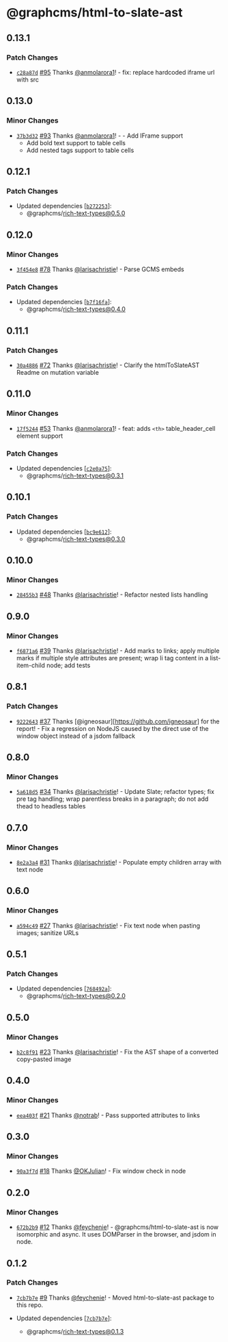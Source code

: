 # @graphcms/html-to-slate-ast

## 0.13.1

### Patch Changes

- [`c28a87d`](https://github.com/hygraph/rich-text/commit/c28a87d64b5ab3ed09b0dd8b840a3a806aa61eba) [#95](https://github.com/hygraph/rich-text/pull/95) Thanks [@anmolarora1](https://github.com/anmolarora1)! - fix: replace hardcoded iframe url with src

## 0.13.0

### Minor Changes

- [`37b3d32`](https://github.com/hygraph/rich-text/commit/37b3d3292b4c7b31dd388e32c6ba9619571cc352) [#93](https://github.com/hygraph/rich-text/pull/93) Thanks [@anmolarora1](https://github.com/anmolarora1)! - - Add IFrame support
  - Add bold text support to table cells
  - Add nested tags support to table cells

## 0.12.1

### Patch Changes

- Updated dependencies [[`b272253`](https://github.com/hygraph/rich-text/commit/b2722534275efd2c5e473d549d0f0e5a28100025)]:
  - @graphcms/rich-text-types@0.5.0

## 0.12.0

### Minor Changes

- [`3f454e8`](https://github.com/hygraph/rich-text/commit/3f454e82d2c84506b70554af75b66971858e238f) [#78](https://github.com/hygraph/rich-text/pull/78) Thanks [@larisachristie](https://github.com/larisachristie)! - Parse GCMS embeds

### Patch Changes

- Updated dependencies [[`b7f16fa`](https://github.com/hygraph/rich-text/commit/b7f16fa76a28ad0f5cdbe6cb1f58d7fafa63df15)]:
  - @graphcms/rich-text-types@0.4.0

## 0.11.1

### Patch Changes

- [`30a4886`](https://github.com/hygraph/rich-text/commit/30a4886511a313075cd36c2c38f2891ceaf95ad8) [#72](https://github.com/hygraph/rich-text/pull/72) Thanks [@larisachristie](https://github.com/larisachristie)! - Clarify the htmlToSlateAST Readme on mutation variable

## 0.11.0

### Minor Changes

- [`17f5244`](https://github.com/hygraph/rich-text/commit/17f52440c3fae398f8fd49d4ef61a6fe46ff8635) [#53](https://github.com/hygraph/rich-text/pull/53) Thanks [@anmolarora1](https://github.com/anmolarora1)! - feat: adds `<th>` table_header_cell element support

### Patch Changes

- Updated dependencies [[`c2e0a75`](https://github.com/hygraph/rich-text/commit/c2e0a75e995591bb299250f4d14092b1843b1183)]:
  - @graphcms/rich-text-types@0.3.1

## 0.10.1

### Patch Changes

- Updated dependencies [[`bc9e612`](https://github.com/hygraph/rich-text/commit/bc9e61293ec0535328541c95c33e71f51ec09c43)]:
  - @graphcms/rich-text-types@0.3.0

## 0.10.0

### Minor Changes

- [`28455b3`](https://github.com/hygraph/rich-text/commit/28455b3cb7407785ed6ddce3dfd6d29504888f01) [#48](https://github.com/hygraph/rich-text/pull/48) Thanks [@larisachristie](https://github.com/larisachristie)! - Refactor nested lists handling

## 0.9.0

### Minor Changes

- [`f6871a6`](https://github.com/hygraph/rich-text/commit/f6871a60e56af84b6c6276a84a0e6cb1d95dd062) [#39](https://github.com/hygraph/rich-text/pull/39) Thanks [@larisachristie](https://github.com/larisachristie)! - Add marks to links; apply multiple marks if multiple style attributes are present; wrap li tag content in a list-item-child node; add tests

## 0.8.1

### Patch Changes

- [`9222643`](https://github.com/hygraph/rich-text/commit/9222643f6ac086bcca3d227138ec3deeb2af910b) [#37](https://github.com/hygraph/rich-text/pull/37) Thanks [@igneosaur][https://github.com/igneosaur] for the report! - Fix a regression on NodeJS caused by the direct use of the window object instead of a jsdom fallback

## 0.8.0

### Minor Changes

- [`5a618d5`](https://github.com/hygraph/rich-text/commit/5a618d5a53703f1e0a2a76815a7f9b0f9c98df80) [#34](https://github.com/hygraph/rich-text/pull/34) Thanks [@larisachristie](https://github.com/larisachristie)! - Update Slate; refactor types; fix pre tag handling; wrap parentless breaks in a paragraph; do not add thead to headless tables

## 0.7.0

### Minor Changes

- [`8e2a3a4`](https://github.com/hygraph/rich-text/commit/8e2a3a4660176eb957977f2b01c3c26c79e54dd2) [#31](https://github.com/hygraph/rich-text/pull/31) Thanks [@larisachristie](https://github.com/larisachristie)! - Populate empty children array with text node

## 0.6.0

### Minor Changes

- [`a594c49`](https://github.com/hygraph/rich-text/commit/a594c49620fe27346f39ec3f0fd44d84927a70f7) [#27](https://github.com/hygraph/rich-text/pull/27) Thanks [@larisachristie](https://github.com/larisachristie)! - Fix text node when pasting images; sanitize URLs

## 0.5.1

### Patch Changes

- Updated dependencies [[`768492a`](https://github.com/hygraph/rich-text/commit/768492a5dd5e642cc639b82cd7e13f2ce7f2dc96)]:
  - @graphcms/rich-text-types@0.2.0

## 0.5.0

### Minor Changes

- [`b2c8f91`](https://github.com/hygraph/rich-text/commit/b2c8f9163abe9e1f50aaf3da5e242a8beb0efe31) [#23](https://github.com/hygraph/rich-text/pull/23) Thanks [@larisachristie](https://github.com/larisachristie)! - Fix the AST shape of a converted copy-pasted image

## 0.4.0

### Minor Changes

- [`eea403f`](https://github.com/hygraph/rich-text/commit/eea403faf1074f3532b4697296014c3c436083d0) [#21](https://github.com/hygraph/rich-text/pull/21) Thanks [@notrab](https://github.com/notrab)! - Pass supported attributes to links

## 0.3.0

### Minor Changes

- [`90a3f7d`](https://github.com/hygraph/rich-text/commit/90a3f7d6c1e135bb1d9a8e57fda49cb0e24a1c53) [#18](https://github.com/hygraph/rich-text/pull/18) Thanks [@OKJulian](https://github.com/OKJulian)! - Fix window check in node

## 0.2.0

### Minor Changes

- [`672b2b9`](https://github.com/hygraph/rich-text/commit/672b2b97566d6ecf2f9071a1fff0b2e172bdc56d) [#12](https://github.com/hygraph/rich-text/pull/12) Thanks [@feychenie](https://github.com/feychenie)! - @graphcms/html-to-slate-ast is now isomorphic and async. It uses DOMParser in the browser, and jsdom in node.

## 0.1.2

### Patch Changes

- [`7cb7b7e`](https://github.com/hygraph/rich-text/commit/7cb7b7ef78a465c54982f81c77432d001ea9645b) [#9](https://github.com/hygraph/rich-text/pull/9) Thanks [@feychenie](https://github.com/feychenie)! - Moved html-to-slate-ast package to this repo.

- Updated dependencies [[`7cb7b7e`](https://github.com/hygraph/rich-text/commit/7cb7b7ef78a465c54982f81c77432d001ea9645b)]:
  - @graphcms/rich-text-types@0.1.3
